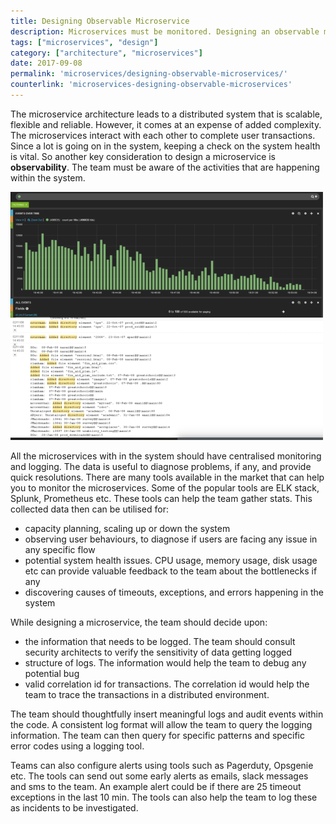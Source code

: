 ```yaml
---
title: Designing Observable Microservice
description: Microservices must be monitored. Designing an observable microservices. The article discusses why and how microservices should be monitored
tags: ["microservices", "design"]
category: ["architecture", "microservices"]
date: 2017-09-08
permalink: 'microservices/designing-observable-microservices/'
counterlink: 'microservices-designing-observable-microservices'
---
```


The microservice architecture leads to a distributed system that is scalable, flexible and reliable. However, it comes at an expense of added complexity. The microservices interact with each other to complete user transactions. Since a lot is going on in the system, keeping a check on the system health is vital. So another key consideration to design a microservice is __observability__. The team must be aware of the activities that are happening within the system.

![Designing Observable Microservice](https://raw.githubusercontent.com/Gaur4vGaur/traveller/master/images/microservices/2017-09-08-designing-observable-microservices.png)

All the microservices with in the system should have centralised monitoring and logging. The data is useful to diagnose problems, if any, and provide quick resolutions. There are many tools available in the market that can help you to monitor the microservices. Some of the popular tools are ELK stack, Splunk, Prometheus etc. These tools can help the team gather stats. This collected data then can be utilised for:
* capacity planning, scaling up or down the system
* observing user behaviours, to diagnose if users are facing any issue in any specific flow
* potential system health issues. CPU usage, memory usage, disk usage etc can provide valuable feedback to the team about the bottlenecks if any
* discovering causes of timeouts, exceptions, and errors happening in the system

While designing a microservice, the team should decide upon:
* the information that needs to be logged. The team should consult security architects to verify the sensitivity of data getting logged
* structure of logs. The information would help the team to debug any potential bug
* valid correlation id for transactions. The correlation id would help the team to trace the transactions in a distributed environment.

The team should thoughtfully insert meaningful logs and audit events within the code. A consistent log format will allow the team to query the logging information. The team can then query for specific patterns and specific error codes using a logging tool.

Teams can also configure alerts using tools such as Pagerduty, Opsgenie etc. The tools can send out some early alerts as emails, slack messages and sms to the team. An example alert could be if there are 25 timeout exceptions in the last 10 min. The tools can also help the team to log these as incidents to be investigated.
